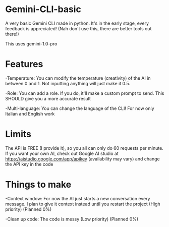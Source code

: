# Gemini-CLI-basic
A very basic Gemini CLI made in python. It's in the early stage, every feedback is appreciated! (Nah don't use this, there are better tools out there!)

This uses gemini-1.0-pro

# Features
-Temperature: You can modify the temperature (creativity) of the AI in between 0 and 1. Not inputting anything will just make it 0.5.

-Role: You can add a role. If you do, it'll make a custom prompt to send. This SHOULD give you a more accurate result

-Multi-language: You can change the language of the CLI! For now only Italian and English work

# Limits
The API is FREE (I provide it), so you all can only do 60 requests per minute. If you want your own AI, check out Google AI studio at https://aistudio.google.com/app/apikey (availability may vary) and change the API key in the code

# Things to make
-Context window: For now the AI just starts a new conversation every message. I plan to give it context instead until you restart the project (High priority) (Planned 0%)

-Clean up code: The code is messy (Low priority) (Planned 0%)
